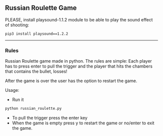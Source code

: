 ## Russian Roulette Game

PLEASE, install playsound-1.1.2 module to be able to play the sound effect of shooting:
```
pip3 install playsound==1.2.2
```
--------------------------------------------------------------------------------------------------------------


### Rules
Russian Roulette game made in python. The rules are simple: Each player has to press enter to pull the trigger
and the player that hits the chambers that contains the bullet, losses!

After the game is over the user has the option to restart the game.

Usage:


- Run it
```bash
python russian_roulette.py
```

- To pull the trigger press the enter key
- When the game is empty press y to restart the game or no/enter to exit the game.
